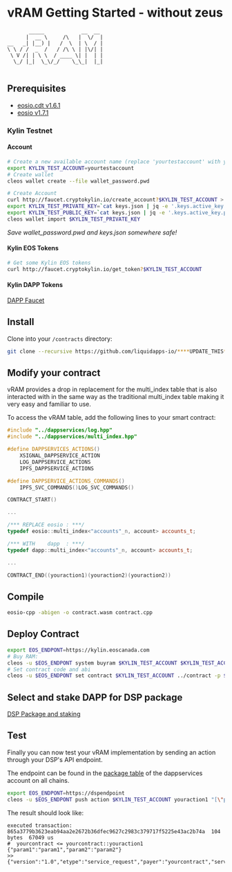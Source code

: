 vRAM Getting Started - without zeus
===================================

```            
       _____            __  __ 
      |  __ \     /\   |  \/  |
__   _| |__) |   /  \  | \  / |
\ \ / /  _  /   / /\ \ | |\/| |
 \ V /| | \ \  / ____ \| |  | |
  \_/ |_|  \_\/_/    \_\_|  |_|
            
```
## Prerequisites

* [eosio.cdt v1.6.1](https://github.com/EOSIO/eosio.cdt/releases/tag/v1.6.1)
* [eosio v1.7.1](https://github.com/EOSIO/eos/releases/tag/v1.7.1)

### Kylin Testnet
#### Account

```bash
# Create a new available account name (replace 'yourtestaccount' with your account name):
export KYLIN_TEST_ACCOUNT=yourtestaccount
# Create wallet
cleos wallet create --file wallet_password.pwd

# Create Account
curl http://faucet.cryptokylin.io/create_account?$KYLIN_TEST_ACCOUNT > keys.json
export KYLIN_TEST_PRIVATE_KEY=`cat keys.json | jq -e '.keys.active_key.private'`
export KYLIN_TEST_PUBLIC_KEY=`cat keys.json | jq -e '.keys.active_key.public'`
cleos wallet import $KYLIN_TEST_PRIVATE_KEY
```
*Save wallet_password.pwd and keys.json somewhere safe!*

#### Kylin EOS Tokens
```bash
# Get some Kylin EOS tokens
curl http://faucet.cryptokylin.io/get_token?$KYLIN_TEST_ACCOUNT
```

#### Kylin DAPP Tokens

[DAPP Faucet](https://kylin-dapp-faucet.liquidapps.io/)

## Install

Clone into your `/contracts` directory:
```bash
git clone --recursive https://github.com/liquidapps-io/****UPDATE_THIS****
```


## Modify your contract

vRAM provides a drop in replacement for the multi_index table that is also interacted with in the same way as the traditional multi_index table making it very easy and familiar to use.  

To access the vRAM table, add the following lines to your smart contract:

```cpp
#include "../dappservices/log.hpp"
#include "../dappservices/multi_index.hpp"

#define DAPPSERVICES_ACTIONS()
    XSIGNAL_DAPPSERVICE_ACTION
    LOG_DAPPSERVICE_ACTIONS
    IPFS_DAPPSERVICE_ACTIONS

#define DAPPSERVICE_ACTIONS_COMMANDS()
    IPFS_SVC_COMMANDS()LOG_SVC_COMMANDS()

CONTRACT_START()

...

/*** REPLACE eosio : ***/
typedef eosio::multi_index<"accounts"_n, account> accounts_t;

/*** WITH    dapp  : ***/
typedef dapp::multi_index<"accounts"_n, account> accounts_t;

...

CONTRACT_END((youraction1)(youraction2)(youraction2))
```

## Compile
```bash
eosio-cpp -abigen -o contract.wasm contract.cpp
```

## Deploy Contract
```bash
export EOS_ENDPONT=https://kylin.eoscanada.com
# Buy RAM:
cleos -u $EOS_ENDPONT system buyram $KYLIN_TEST_ACCOUNT $KYLIN_TEST_ACCOUNT "50.0000 EOS" -p $KYLIN_TEST_ACCOUNT@active
# Set contract code and abi
cleos -u $EOS_ENDPONT set contract $KYLIN_TEST_ACCOUNT ../contract -p $KYLIN_TEST_ACCOUNT@active
```

## Select and stake DAPP for DSP package

[DSP Package and staking](dsp-packages-and-staking.md)

## Test
Finally you can now test your vRAM implementation by sending an action through your DSP's API endpoint.  

The endpoint can be found in the [package table](https://kylin.eosx.io/account/dappservices?mode=contract&sub=tables&table=package&lowerBound=&upperBound=&limit=100) of the dappservices account on all chains.

```bash
export EOS_ENDPONT=https://dspendpoint
cleos -u $EOS_ENDPONT push action $KYLIN_TEST_ACCOUNT youraction1 "[\"param1\",\"param2\"]" -p $KYLIN_TEST_ACCOUNT@active
```

The result should look like:
```
executed transaction: 865a3779b3623eab94aa2e2672b36dfec9627c2983c379717f5225e43ac2b74a  104 bytes  67049 us
#  yourcontract <= yourcontract::youraction1         {"param1":"param1","param2":"param2"}
>> {"version":"1.0","etype":"service_request","payer":"yourcontract","service":"ipfsservice1","action":"commit","provider":"","data":"DH......"}
```
